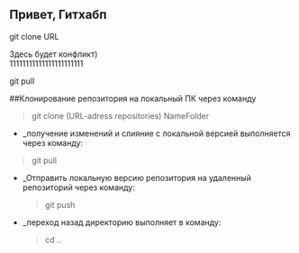 ## Привет, Гитхабп

git clone URL

Здесь будет конфликт)  
11111111111111111111111

git pull

##Клонирование репозитория на локальный ПК через команду

> git clone (URL-adress repositories) NameFolder

- \_получение изменений и слияние с локальной версией выполняется через команду:

> git pull

- \_Отправить локальную версию репозитория на удаленный репозиторий через команду:

  > git push

- \_переход назад директорию выполняет в команду:
  > cd ..
